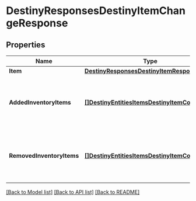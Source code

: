 # DestinyResponsesDestinyItemChangeResponse

## Properties
Name | Type | Description | Notes
------------ | ------------- | ------------- | -------------
**Item** | [**DestinyResponsesDestinyItemResponse**](Destiny.Responses.DestinyItemResponse.md) |  | [optional] 
**AddedInventoryItems** | [**[]DestinyEntitiesItemsDestinyItemComponent**](Destiny.Entities.Items.DestinyItemComponent.md) | Items that appeared in the inventory possibly as a result of an action. | [optional] 
**RemovedInventoryItems** | [**[]DestinyEntitiesItemsDestinyItemComponent**](Destiny.Entities.Items.DestinyItemComponent.md) | Items that disappeared from the inventory possibly as a result of an action. | [optional] 

[[Back to Model list]](../README.md#documentation-for-models) [[Back to API list]](../README.md#documentation-for-api-endpoints) [[Back to README]](../README.md)


